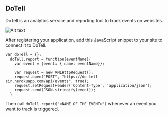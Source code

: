 ## DoTell

DoTell is an analytics service and reporting tool to track events on websites.

![Alt text](do-tell/app/assets/images/do-tell-faker-1.png "example")

After registering your application, add this JavaScript snippet to your site to connect it to DoTell.

```
var doTell = {};
  doTell.report = function(eventName){
    var event = {event: { name: eventName}};

    var request = new XMLHttpRequest();
    request.open("POST", "https://do-tell-sir.herokuapp.com/api/events", true);
    request.setRequestHeader('Content-Type', 'application/json');
    request.send(JSON.stringify(event));
  }
```

Then call `doTell.report("<NAME_OF_THE_EVENT>")` whenever an event you want to track is triggered.
